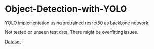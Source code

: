 # Object-Detection-with-YOLO
YOLO implementation using pretrained resnet50 as backbone network.

Not tested on unseen test data. There might be overfitting issues.

[Dataset](https://www.kaggle.com/datasets/alincijov/self-driving-cars)
